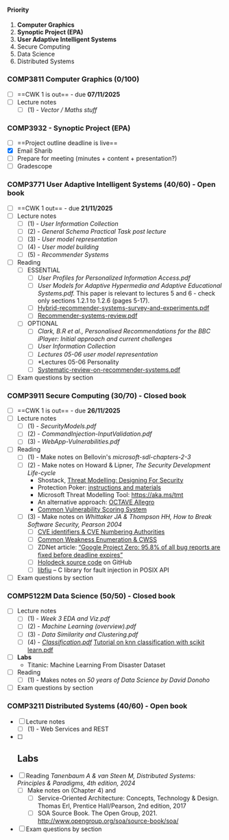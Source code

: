 #### Priority
1. **Computer Graphics**
2. **Synoptic Project (EPA)**
3. **User Adaptive Intelligent Systems**
4. Secure Computing
5. Data Science
6. Distributed Systems
### COMP3811 **Computer Graphics** (0/100)
- [ ] ==CWK 1 is out== - due **07/11/2025**
- [ ] Lecture notes  
	- [ ] (1) - _Vector / Maths stuff_
### COMP3932 - **Synoptic Project (EPA)**
- [ ] ==Project outline deadline is live==
- [x] Email Sharib
- [ ] Prepare for meeting (minutes + content + presentation?)
- [ ] Gradescope
### COMP3771 **User Adaptive Intelligent Systems** (40/60) - Open book
- [ ] ==CWK 1 out== - due **21/11/2025**
- [ ] Lecture notes 
	- [ ] (1) - _User Information Collection_
	- [ ] (2) - _General Schema Practical Task post lecture_
	- [ ] (3) - _User model representation_
	- [ ] (4) - _User model building_
	- [ ] (5) - _Recommender Systems_
- [ ] Reading
	- [ ] ESSENTIAL
		- [ ] *User Profiles for Personalized Information Access.pdf*
		- [ ] *User Models for Adaptive Hypermedia and Adaptive Educational Systems.pdf.* This paper is relevant to lectures 5 and 6 - check only sections 1.2.1 to 1.2.6 (pages 5-17).
		- [ ] [Hybrid-recommender-systems-survey-and-experiments.pdf](https://minerva.leeds.ac.uk/ultra/courses/_567316_1/outline/file/_13440071_1)
		- [ ] [Recommender-systems-review.pdf](https://minerva.leeds.ac.uk/ultra/courses/_567316_1/outline/file/_13440072_1)
	- [ ] OPTIONAL
		- [ ] *Clark, B.R et al., Personalised Recommendations for the BBC iPlayer: Initial approach and current challenges*
		- [ ] *User Information Collection*
		- [ ] *Lectures 05-06 user model representation*
		- [ ] *Lectures 05-06 Personality
		- [ ] [Systematic-review-on-recommender-systems.pdf](https://minerva.leeds.ac.uk/ultra/courses/_567316_1/outline/file/_13440075_1)
- [ ] Exam questions by section
### COMP3911 Secure Computing (30/70) - Closed book
- [ ] ==CWK 1 is out== - due **26/11/2025**
- [ ] Lecture notes
	- [ ] (1) - _SecurityModels.pdf_
	- [ ] (2) - _CommandInjection-InputValidation.pdf_
	- [ ] (3) - _WebApp-Vulnerabilities.pdf_
- [ ] Reading
	- [ ] (1) - Make notes on Bellovin's *microsoft-sdl-chapters-2-3*
	- [ ] (2) - Make notes on Howard & Lipner, *The Security Development Life-cycle*  
		- Shostack, [Threat Modelling: Designing For Security](https://www.vlebooks.com/vleweb/Product/Index/345515)  
		- Protection Poker: [instructions and materials](https://www.sintef.no/protection-poker)  
		- Microsoft Threat Modelling Tool: https://aka.ms/tmt  
		- An alternative approach: [OCTAVE Allegro](https://resources.sei.cmu.edu/library/asset-view.cfm?assetID=8419)  
		- [Common Vulnerability Scoring System](https://www.first.org/cvss/user-guide)
	- [ ] (3) - Make notes on *Whittaker JA & Thompson HH, How to Break Software Security, Pearson 2004*
		- [ ] [CVE identifiers & CVE Numbering Authorities](https://cve.mitre.org/)
		- [ ] [Common Weakness Enumeration & CWSS](https://cwe.mitre.org/)
		- [ ] ZDNet article: [“Google Project Zero: 95.8% of all bug reports are fixed before deadline expires”](https://www.zdnet.com/article/google-project-zero-95-8-of-all-bug-reports-are-fixed-before-deadline-expires/)
		- [ ] [Holodeck source code](https://github.com/SecurityInnovation/Holodeck) on GitHub
		- [ ] [libfiu](https://blitiri.com.ar/p/libfiu/) – C library for fault injection in POSIX API
- [ ] Exam questions by section
### COMP5122M Data Science (50/50) - Closed book
- [ ] Lecture notes 
	- [ ] (1) - *Week 3 EDA and Viz.pdf*
	- [ ] (2) - *Machine Learning (overview).pdf*
	- [ ] (3) - *Data Similarity and Clustering.pdf*
	- [ ] (4) - _[Classification.pdf](https://minerva.leeds.ac.uk/ultra/courses/_571240_1/outline/file/_13606315_1)_
		[Tutorial on knn classification with scikit learn.pdf](https://minerva.leeds.ac.uk/ultra/courses/_571240_1/outline/file/_13606314_1)
- [ ] **Labs**
	-  Titanic: Machine Learning From Disaster Dataset
- [ ] Reading 
	- [ ] (1) - Makes notes on *50 years of Data Science by David Donoho*
- [ ] Exam questions by section
### COMP3211 Distributed Systems (40/60) - Open book
- [ ] Lecture notes 
	- [ ] (1) - Web Services and REST
- [ ] **Labs**
	- 
- [ ] Reading *Tanenbaum A & van Steen M, Distributed Systems: Principles & Paradigms, 4th edition, 2024*
	- [ ] Make notes on (Chapter 4) and
		- [ ] Service-Oriented Architecture: Concepts, Technology & Design. Thomas Erl, Prentice Hall/Pearson, 2nd edition, 2017
		- [ ] SOA Source Book. The Open Group, 2021. http://www.opengroup.org/soa/source-book/soa/
- [ ] Exam questions by section